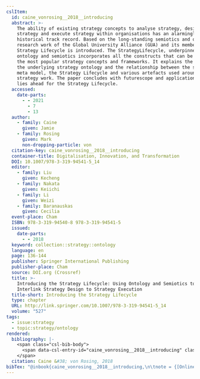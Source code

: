 ```yaml
---
cslItem:
  id: caine_vonrosing__2018__introducing
  abstract: >-
    The ability of existing strategy concepts to analyse strategy, design
    strategy and execute strategy within organisations has an alarmingly poor
    historical track record. Based on the long-standing semiotics and ontology
    research work of the Global University Alliance (GUA) and its members, a
    Strategy Lifecycle is introduced. The StrategyLifecycle, underpinned by
    ontology and semiotics incorporates all the constructs that can be found in
    the most popular strategy concepts and frameworks. It explains the value of
    the underlying strategy ontology and the relationship between the strategy
    meta model, the Strategy Lifecycle and various artefacts used around
    strategy work. The paper concludes with futurescope and application that
    lies ahead for the Strategy Lifecycle.
  accessed:
    date-parts:
      - - 2021
        - 7
        - 13
  author:
    - family: Caine
      given: Jamie
    - family: Rosing
      given: Mark
      non-dropping-particle: von
  citation-key: caine_vonrosing__2018__introducing
  container-title: Digitalisation, Innovation, and Transformation
  DOI: 10.1007/978-3-319-94541-5_14
  editor:
    - family: Liu
      given: Kecheng
    - family: Nakata
      given: Keiichi
    - family: Li
      given: Weizi
    - family: Baranauskas
      given: Cecilia
  event-place: Cham
  ISBN: 978-3-319-94540-8 978-3-319-94541-5
  issued:
    date-parts:
      - - 2018
  keyword: collection::strategy::ontology
  language: en
  page: 136-144
  publisher: Springer International Publishing
  publisher-place: Cham
  source: DOI.org (Crossref)
  title: >-
    Introducing the Strategy Lifecycle: Using Ontology and Semiotics to
    Interlink Strategy Design to Strategy Execution
  title-short: Introducing the Strategy Lifecycle
  type: chapter
  URL: http://link.springer.com/10.1007/978-3-319-94541-5_14
  volume: "527"
tags:
  - issue:strategy
  - topic:strategy/ontology
rendered:
  bibliography: |-
    <span class="csl-bib-body">
      <span data-csl-entry-id="caine_vonrosing__2018__introducing" class="csl-entry">Caine, J., &#38; von Rosing, M. 2018. Introducing the Strategy Lifecycle: Using Ontology and Semiotics to Interlink Strategy Design to Strategy Execution. In K. Liu, K. Nakata, W. Li, &#38; C. Baranauskas (Eds.), <i>Digitalisation, Innovation, and Transformation</i> (Vol. 527, pp. 136–144). Springer International Publishing. <a href='https://doi.org/10.1007/978-3-319-94541-5_14'>https://doi.org/10.1007/978-3-319-94541-5_14</a></span>
    </span>
  citation: Caine &#38; von Rosing, 2018
bibTex: "@inbook{caine_vonrosing__2018__introducing,\n\tnote = {[Online; accessed 2021-07-13]},\n\taddress = {Cham},\n\tauthor = {Caine, Jamie and von Rosing, Mark},\n\tbooktitle = {Digitalisation, {Innovation}, and {Transformation}},\n\teditor = {Liu, Kecheng and Nakata, Keiichi and Li, Weizi and Baranauskas, Cecilia},\n\tyear = {2018},\n\tpages = {136--144},\n\tpublisher = {Springer International Publishing},\n\ttitle = {Introducing the {Strategy} {Lifecycle}: Using {Ontology} and {Semiotics} to {Interlink} {Strategy} {Design} to {Strategy} {Execution}},\n\tvolume = {527},\n}\n\n"
---
```

